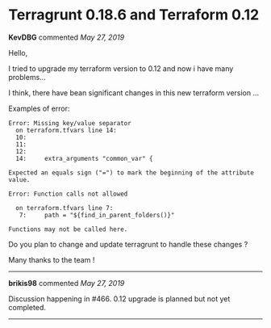 # Terragrunt 0.18.6 and Terraform 0.12

**KevDBG** commented *May 27, 2019*

Hello,

I tried to upgrade my terraform version to 0.12 and now i have many problems...

I think, there have bean significant changes in this new terraform version ... 

Examples of error:



```
Error: Missing key/value separator
  on terraform.tfvars line 14:
  10:
  11:
  12:
  14:     extra_arguments "common_var" {

Expected an equals sign ("=") to mark the beginning of the attribute value.
```

```
Error: Function calls not allowed

  on terraform.tfvars line 7:
   7:     path = "${find_in_parent_folders()}"

Functions may not be called here.
```

Do you plan to change and update terragrunt to handle these changes ?

Many thanks to the team !
<br />
***


**brikis98** commented *May 27, 2019*

Discussion happening in #466. 0.12 upgrade is planned but not yet completed.
***

